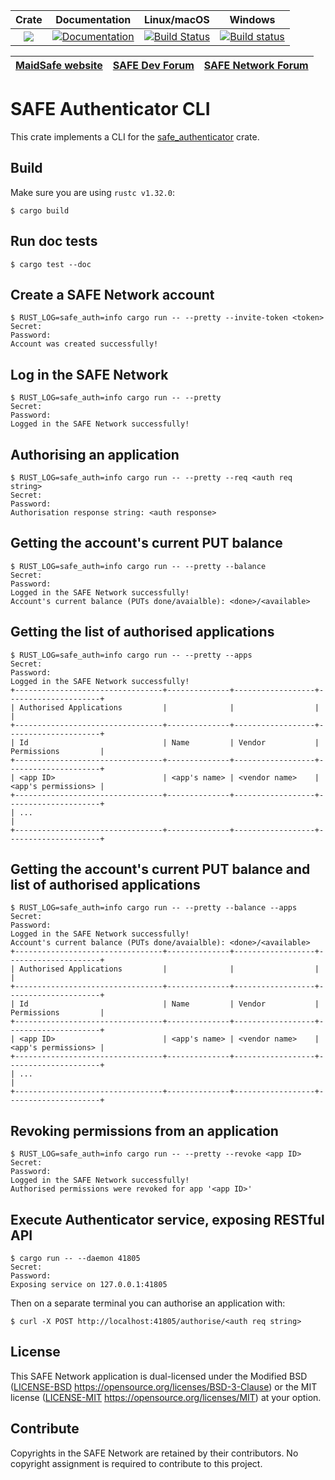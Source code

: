 |Crate|Documentation|Linux/macOS|Windows|
|:---:|:-----------:|:--------:|:-----:|
|[![](http://meritbadge.herokuapp.com/safe-authenticator-cli)](https://crates.io/crates/safe-authenticator-cli)|[![Documentation](https://docs.rs/safe-authenticator-cli/badge.svg)](https://docs.rs/safe-authenticator-cli)|[![Build Status](https://travis-ci.com/maidsafe/safe-authenticator-cli.svg?branch=master)](https://travis-ci.com/maidsafe/safe-authenticator-cli)|[![Build status](https://ci.appveyor.com/api/projects/status/ajw6ab26p86jdac4/branch/master?svg=true)](https://ci.appveyor.com/project/MaidSafe-QA/safe-authenticator-cli/branch/master)|

| [MaidSafe website](https://maidsafe.net) | [SAFE Dev Forum](https://forum.safedev.org) | [SAFE Network Forum](https://safenetforum.org) |
|:----------------------------------------:|:-------------------------------------------:|:----------------------------------------------:|

# SAFE Authenticator CLI
This crate implements a CLI for the [safe_authenticator](https://github.com/maidsafe/safe_client_libs/tree/master/safe_authenticator) crate.

## Build
Make sure you are using `rustc v1.32.0`:
```
$ cargo build
```

## Run doc tests
```
$ cargo test --doc
```

## Create a SAFE Network account
```
$ RUST_LOG=safe_auth=info cargo run -- --pretty --invite-token <token>
Secret:
Password:
Account was created successfully!
```

## Log in the SAFE Network
```
$ RUST_LOG=safe_auth=info cargo run -- --pretty
Secret:
Password:
Logged in the SAFE Network successfully!
```

## Authorising an application
```
$ RUST_LOG=safe_auth=info cargo run -- --pretty --req <auth req string>
Secret:
Password:
Authorisation response string: <auth response>
```

## Getting the account's current PUT balance
```
$ RUST_LOG=safe_auth=info cargo run -- --pretty --balance
Secret:
Password:
Logged in the SAFE Network successfully!
Account's current balance (PUTs done/avaialble): <done>/<available>
```

## Getting the list of authorised applications
```
$ RUST_LOG=safe_auth=info cargo run -- --pretty --apps
Secret:
Password:
Logged in the SAFE Network successfully!
+---------------------------------+--------------+------------------+---------------------+
| Authorised Applications         |              |                  |                     |
+---------------------------------+--------------+------------------+---------------------+
| Id                              | Name         | Vendor           | Permissions         |
+---------------------------------+--------------+------------------+---------------------+
| <app ID>                        | <app's name> | <vendor name>    | <app's permissions> |
+---------------------------------+--------------+------------------+---------------------+
| ...                                                                                     |
+---------------------------------+--------------+------------------+---------------------+
```

## Getting the account's current PUT balance and list of authorised applications
```
$ RUST_LOG=safe_auth=info cargo run -- --pretty --balance --apps
Secret:
Password:
Logged in the SAFE Network successfully!
Account's current balance (PUTs done/avaialble): <done>/<available>
+---------------------------------+--------------+------------------+---------------------+
| Authorised Applications         |              |                  |                     |
+---------------------------------+--------------+------------------+---------------------+
| Id                              | Name         | Vendor           | Permissions         |
+---------------------------------+--------------+------------------+---------------------+
| <app ID>                        | <app's name> | <vendor name>    | <app's permissions> |
+---------------------------------+--------------+------------------+---------------------+
| ...                                                                                     |
+---------------------------------+--------------+------------------+---------------------+
```

## Revoking permissions from an application
```
$ RUST_LOG=safe_auth=info cargo run -- --pretty --revoke <app ID>
Secret:
Password:
Logged in the SAFE Network successfully!
Authorised permissions were revoked for app '<app ID>'
```

## Execute Authenticator service, exposing RESTful API
```
$ cargo run -- --daemon 41805
Secret:
Password:
Exposing service on 127.0.0.1:41805
```

Then on a separate terminal you can authorise an application with:
```
$ curl -X POST http://localhost:41805/authorise/<auth req string>
```

## License
This SAFE Network application is dual-licensed under the Modified BSD ([LICENSE-BSD](LICENSE-BSD) https://opensource.org/licenses/BSD-3-Clause) or the MIT license ([LICENSE-MIT](LICENSE-MIT) https://opensource.org/licenses/MIT) at your option.

## Contribute
Copyrights in the SAFE Network are retained by their contributors. No copyright assignment is required to contribute to this project.
